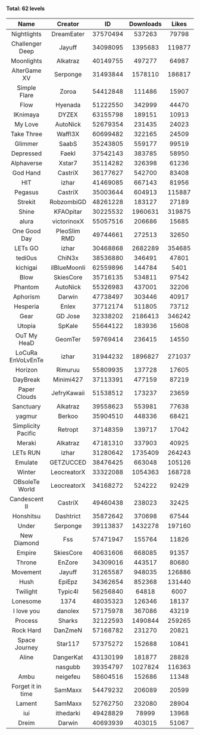#### Total: 62 levels

| Name | Creator | ID | Downloads | Likes |
|:---:|:---:|:---:|:---:|:---:|
| Nightlights | DreamEater | 37570494 | 537263 | 79798
| Challenger Deep | Jayuff | 34098095 | 1395683 | 119877
| Moonlights | Alkatraz | 40149755 | 497277 | 64987
| AlterGame XV | Serponge | 31493844 | 1578110 | 186817
| Simple Flare | Zoroa | 54412848 | 111486 | 15907
| Flow | Hyenada | 51222550 | 342999 | 44470
| IKnimaya | DYZEX | 63155798 | 189151 | 10913
| My Love | AutoNick | 52679354 | 231435 | 24023
| Take Three | Waffl3X | 60699482 | 322165 | 24509
| Glimmer | SaabS | 35243805 | 559177 | 99519
| Depressed | FaekI | 37542143 | 383785 | 58950
| Alphaverse | Xstar7 | 35114282 | 326398 | 61236
| God Hand | CastriX | 36177627 | 542700 | 83408
| HIT | izhar | 41469085 | 667143 | 81956
| Pegasus | CastriX | 35003644 | 604913 | 115887
| Strekit | RobzombiGD | 48261228 | 183127 | 27189
| Shine | KFAOpitar | 30225532 | 1960631 | 319875
| alura | victorinoxX | 55057516 | 206686 | 15685
| One Good Day | PleoSlim RMD | 49744661 | 272513 | 32650
| LETs GO | izhar | 30468868 | 2682289 | 354685
| tedi0us | ChiN3x | 38536880 | 346491 | 47801
| kichigai | iIBlueMoonIi | 62559896 | 144784 | 5401
| Blow | SkiesCore | 35716135 | 534811 | 97542
| Phantom | AutoNick | 55326983 | 437001 | 32206
| Aphorism | Darwin | 47738497 | 303446 | 40917
| Hesperia | Enlex | 37712174 | 511805 | 73712
| Gear | GD Jose | 32338202 | 2186413 | 346242
| Utopia | SpKale | 55644122 | 183936 | 15608
| OuT My HeaD | GeomTer | 59769414 | 236415 | 14550
| LoCuRa EnVoLvEnTe | izhar | 31944232 | 1896827 | 271037
| Horizon | Rimuruu | 55809935 | 137728 | 17605
| DayBreak | Minimi427 | 37113391 | 477159 | 87219
| Paper Clouds | JefryKawaii | 51538512 | 173237 | 23659
| Sanctuary | Alkatraz | 39558623 | 553981 | 77638
| yagmur | Berkoo | 35904510 | 448336 | 68421
| Simplicity Pacific | Retropt | 37148359 | 139717 | 17042
| Meraki | Alkatraz | 47181310 | 337903 | 40925
| LETs  RUN | izhar | 31280642 | 1735409 | 264243
| Emulate | GETZUCCED | 38476425 | 663048 | 105126
| Winter | LeocreatorX | 33322088 | 1054363 | 168728
| OBsoleTe World | LeocreatorX | 34168272 | 524222 | 92429
| Candescent II | CastriX | 49460438 | 238023 | 32425
| Honshitsu | Dashtrict | 35872642 | 370698 | 67544
| Under | Serponge | 39113837 | 1432278 | 197160
| New Diamond | Fss | 57471947 | 155764 | 11826
| Empire | SkiesCore | 40631606 | 668085 | 91357
| Throne | EnZore | 34309016 | 443517 | 80680
| Movement | Jayuff | 31265587 | 948035 | 126886
| Hush | EpiEpz | 34362654 | 852368 | 131440
| Twilight | Typic4l | 56256840 | 64818 | 6007
| Lonesome | 1374 | 48035323 | 126346 | 18137
| I love you | danolex | 57175978 | 367086 | 43219
| Process | Sharks | 32122593 | 1490844 | 259265
| Rock Hard | DanZmeN | 57168782 | 231270 | 20821
| Space Journey | Star117 | 57375272 | 152688 | 10841
| Aline | DangerKat | 43130199 | 181877 | 28828
|   | nasgubb | 39354797 | 1027824 | 116363
| Ambu | neigefeu | 58604516 | 152686 | 11348
| Forget it in time | SamMaxx | 54479232 | 206089 | 20599
| Lament | SamMaxx | 52762750 | 232080 | 28904
| iui | ithedarki | 49428829 | 78999 | 13968
| Dreim | Darwin | 40693939 | 403015 | 51067
